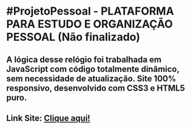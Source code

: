 # #ProjetoPessoal - PLATAFORMA PARA ESTUDO E ORGANIZAÇÃO PESSOAL (Não finalizado)

## A lógica desse relógio foi trabalhada em JavaScript com código totalmente dinâmico, sem necessidade de atualização. Site 100% responsivo, desenvolvido com CSS3 e HTML5 puro. 
## Link Site: <a href="https://guibublitz.github.io/ContagemRegressivaFimDoAno/" target="_blank">Clique aqui!</a>


